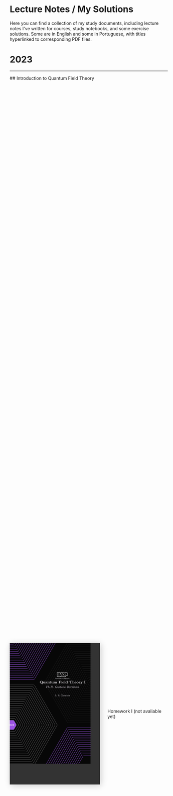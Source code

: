 # Lecture Notes / My Solutions

Here you can find a collection of my study documents, including lecture notes I've written for courses, study notebooks, and some exercise solutions. Some are in English and some in Portuguese, with titles hyperlinked to corresponding PDF files.

# 2023
<div>
  <hr>
</div>
## Introduction to Quantum Field Theory

<head>
  <style>
      
    .cta-background {
      background-size: cover;
      background-position: center center;
      bottom: 0;
      filter: blur(50px);
      left: 0;
      position: absolute;
      right: 0;
      top: 0;
      width: 100%;
      z-index: -1;
    }

    .container {
      align-items: center;
      display: flex;
      height: 100vh;
      justify-content: center;
    }

    .cta {
      background: #333;
      box-shadow: 3px 3px 20px rgba(0, 0, 0, 0.2);
      height: 450px;
      overflow: hidden;
      position: relative;
      width: 300px;
   
      &:hover {
      
          img {
            top: 0%;
            filter: brightness(20%);
          }
      
          .text {
            bottom: 0;
          }
    }
   
    img {
      bottom: 0;
      filter: brightness(100%);
      left: -30px;
      position: absolute;
      right: 0px;
      top: 0;
      transition: 0.5s ease-in-out;
      width: 115%;
    }
   
    .text {
      bottom: -85%;
      padding: 15px;
      position: absolute;
      transition: 0.5s ease-in-out;

      h2 {
       color: #fff;
       display: inline-block;
       font-weight: 300;
       margin-bottom: 5px;
       position: relative;
      }
      
      p {
        color: #fff;
        font-weight: 300;
      }
    }
  }
  </style>
</head>
<body>
  <div class="container">
    <div class="cta">
      <img src="https://raw.githubusercontent.com/Jimeens/jimeens.github.io/main/images/Homework%201%20-%20cover%20page%20QTF%20I.png" alt="">
      <div class="text">
        <h2>Quantum Field Theory I</h2>
        <p>Here I will be sharing my solutions for the homework assignments I had in my <a href="https://uspdigital.usp.br/jupiterweb/obterDisciplina?sgldis=4305107">Quantum Field Theory<a> course, taught by Ph.D. Gustavo Alberto Burdman at the University of São Paulo’s <a href="https://portal.if.usp.br/">Institute of Physics</a> (IFUSP) during the first semester of 2023. In this course, the professor Burdman provides all his class notes in <a href="http://fma.if.usp.br/~burdman/QFT1/qft1index.html">Quantum Field Theory I - 1st semester 2023*</a>. I consider this notes very good to follow the course, and as a complementary resources, I used Peskin & Schröder, Sredninki, Schwarz, and other books which I think are good books to study QFT. Personally, I consider it to be one of the best courses I have taken in my undergraduate studies.</p>
      </div>
    </div>
    <div style="color:#fff"> 
      <ul>
        <li><a>Homework I (not avaliable yet)</a></li>
      </ul> 
    </div>
  </div>
</body>
  
Here I will be sharing my solutions for the homework assignments I had in my [*Quantum Field Theory*](https://uspdigital.usp.br/jupiterweb/obterDisciplina?sgldis=4305107) course, taught by Ph.D. Gustavo Alberto Burdman at the University of São Paulo’s [*Institute of Physics*](https://portal.if.usp.br/) (IFUSP) during the first semester of 2023. In this course, the professor Burdman provides all his class notes in [*Quantum Field Theory I - 1st semester 2023*](http://fma.if.usp.br/~burdman/QFT1/qft1index.html). I consider this notes very good to follow the course, and as a complementary resources, I used Peskin & Schröder, Sredninki, Schwarz, and other books which I think are good books to study QFT. Personally, I consider it to be one of the best courses I have taken in my undergraduate studies for a few very clear reasons:
1. Professor Burdman is a member of the [*Department of Mathematical Physics at IFUSP*](http://portal.if.usp.br/fma/), and has been teaching the course for several years;
2. The course is a graduate course, so the subjects covered are more complex and "current" , which is very motivating for those who are studying;
3. All classes are in English, which motivates me to learn more this lenguage and get even more accustomed to one of the most used languages in physics;
4. The evaluation method is exclusively by lists and an oral test, so the problems assigned are much more interesting than a possible question from a 2h exam, and the oral test is one of the most used methods in universities outside Brazil.
<ul>
  <li><a>Homework I (not avaliable yet)</a></li>
</ul>
<br>

## [Quantum Mechanics II](https://jimeens.github.io/mynotes/Quantum%20Mechanics%20II.pdf)

This is my lecture notes for the course of [*Quantum Mechanics II*](https://uspdigital.usp.br/jupiterweb/obterDisciplina?sgldis=4302404), which I am taking with Ph.D. Alexandre A. do Passo Suaide at the University of São Paulo's [*Institute of Physics*](https://portal.if.usp.br/) (IFUSP) during the first semester of 2023. These notes are a combination of my lecture notes, supplemented with additional material from various sources, such as extra bibliography, and revised notation and constants as needed. These lecture notes are a continuation of [*Quantum Mechanics I*](https://uspdigital.usp.br/jupiterweb/obterDisciplina?sgldis=4302403), so the intention is still to publish a book with both of them combined. Note that this one is still in development.

*Co-author*: Felipe Gimenez Souza
<br>

## Fluid Mechanics

On this part, I will be sharing my exercise solutions for the homework assignments I had in my [*Fluid Mechanics*](https://uspdigital.usp.br/jupiterweb/obterDisciplina?sgldis=4300324) course, taught by Ph.D. Frédérique Marie Brigitte Sylvie Grassi at the University of São Paulo’s [*Institute of Physics*](https://portal.if.usp.br/) (IFUSP) during the first semester of 2023. Since Professor Grassi has personal notes that I found helpful throughout the semester, I did not take additional lecture notes for this course.
<ul>
  <li><a href="https://jimeens.github.io/mynotes/Fluid%20Mechanics/Homework%201.pdf">Homework I</a></li>
  <li><a href="https://jimeens.github.io/mynotes/Fluid%20Mechanics/Homework%202.pdf">Homework II</a></li>
</ul>
<br>

## Fundamentals of Chemistry for Physics

Here, I will be sharing my solutions for the study guides assignments I had in my [*Fundamentals of Chemistry for Physics*](https://uspdigital.usp.br/jupiterweb/obterDisciplina?sgldis=QFL0606) course, taught by Ph.D. Gianluca Camillo Azzellini at the University of São Paulo’s [*Institute of Chemistry*](https://www.iq.usp.br/portaliqusp/) (IQUSP) during the first semester of 2023. This course is a really useless course which I have learned nothing... all the people I know agree on this.
<ul>
  <li><a href="https://jimeens.github.io/mynotes/Fundamentals%20of%20Chemistry/Study%20Guide%20I.pdf">Study Guide I</a></li>
  <li><a href="https://jimeens.github.io/mynotes/Fundamentals%20of%20Chemistry/Study%20Guide%20II.pdf">Study Guide II</a></li>
</ul>
<br>

# 2022
<div>
  <hr>
</div>
## [Quantum Mechanics I](https://jimeens.github.io/mynotes/Quantum%20Mechanics%20I.pdf)

This is my lecture notes for the course of [*Quantum Mechanics I*](https://uspdigital.usp.br/jupiterweb/obterDisciplina?sgldis=4302403), which I am taking with Ph.D. Alexandre A. do Passo Suaide at the University of São Paulo's [*Institute of Physics*](https://portal.if.usp.br/) (IFUSP) during the second semester of 2022. These notes are a combination of my lecture notes, supplemented with additional material from various sources, such as extra bibliography, and revised notation and constants as needed. My intention (with my friend Felipe Gimenez Souza) is to transform these notes into a comprehensive book on quantum mechanics for undergraduate students who want to explore this beautiful theory. The text was written in Portuguese.

*Co-author*: Felipe Gimenez Souza
<br>
